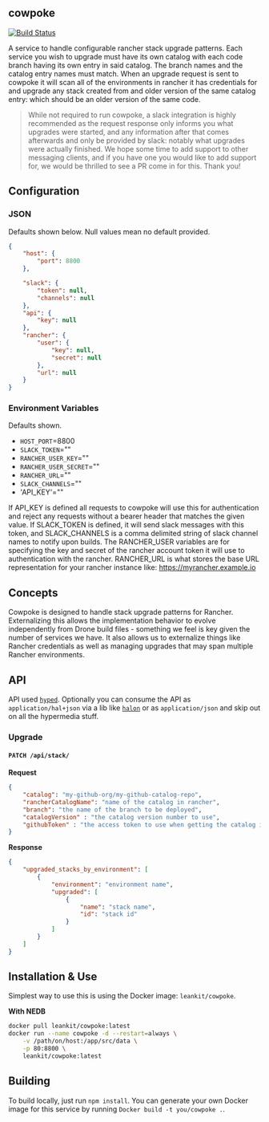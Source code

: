 ## cowpoke

[![Build Status](https://travis-ci.org/LeanKit-Labs/cowpoke.svg?branch=master)](https://travis-ci.org/LeanKit-Labs/cowpoke)

A service to handle configurable rancher stack upgrade patterns. Each service you wish to upgrade must have its own catalog with each code branch having its own entry in said catalog. The branch names and the catalog entry names must match. When an upgrade request is sent to cowpoke it will scan all of the environments in rancher it has credentials for and upgrade any stack created from and older version of the same catalog entry: which should be an older version of the same code.


>While not required to run cowpoke, a slack integration is highly recommended as the request response only informs you what upgrades were started, and any information after that comes afterwards and only be provided by slack: notably what upgrades were actually finished. We hope some time to add support to other messaging clients, and if you have one you would like to add support for, we would be thrilled to see a PR come in for this. Thank you!

## Configuration

### JSON
Defaults shown below. Null values mean no default provided.
```json
{
	"host": {
		"port": 8800
	},

	"slack": {
		"token": null,
		"channels": null
	},
	"api": {
		"key": null
	},
	"rancher": {
		"user": {
			"key": null,
			"secret": null
		},
		"url": null
	}
}
```

### Environment Variables
Defaults shown.

 * `HOST_PORT`=8800
 * `SLACK_TOKEN`=""
 * `RANCHER_USER_KEY`=""
 * `RANCHER_USER_SECRET`=""
 * `RANCHER_URL`=""
 * `SLACK_CHANNELS`=""
 * 'API_KEY'=""

If API_KEY is defined all requests to cowpoke will use this for authentication and reject any requests without a bearer header that matches the given value.
If SLACK_TOKEN is defined, it will send slack messages with this token, and SLACK\_CHANNELS is a comma delimited string of slack channel names to notify upon builds.
The RANCHER_USER variables are for specifying the key and secret of the rancher account token it will use to authentication with the rancher.
RANCHER_URL is what stores the base URL representation for your rancher instance like: https://myrancher.example.io


## Concepts
Cowpoke is designed to handle stack upgrade patterns for Rancher. Externalizing this allows the implementation behavior to evolve independently from Drone build files - something we feel is key given the number of services we have. It also allows us to externalize things like Rancher credentials as well as managing upgrades that may span multiple Rancher environments.

## API
API used [`hyped`](https://github.com/LeanKit-Labs/hyped). Optionally you can consume the API as `application/hal+json` via a lib like [`halon`](https://github.com/LeanKit-Labs/halon) or as `application/json` and skip out on all the hypermedia stuff.

### Upgrade

#### `PATCH /api/stack/`

__Request__
```json
{
	"catalog": "my-github-org/my-github-catalog-repo",
	"rancherCatalogName": "name of the catalog in rancher",
	"branch": "the name of the branch to be deployed",
	"catalogVersion" : "the catalog version number to use",
	"githubToken" : "the access token to use when getting the catalog info"
}
```

__Response__
```json
{
	"upgraded_stacks_by_environment": [
        {
            "environment": "environment name",
            "upgraded": [
                {
                    "name": "stack name",
                    "id": "stack id"
                }
            ]
        }
    ]
}
```

## Installation & Use
Simplest way to use this is using the Docker image: `leankit/cowpoke`.

__With NEDB__

```bash
docker pull leankit/cowpoke:latest
docker run --name cowpoke -d --restart=always \
	-v /path/on/host:/app/src/data \
	-p 80:8800 \
	leankit/cowpoke:latest
```

## Building
To build locally, just run `npm install`. You can generate your own Docker image for this service by running `Docker build -t you/cowpoke .`.
